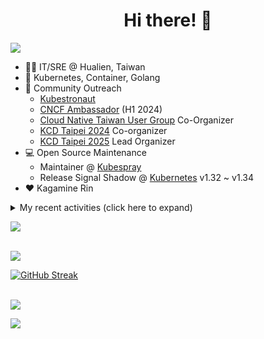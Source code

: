 <div align="center">
  <h1>Hi there! 👋</h1>
</div>

![](https://komarev.com/ghpvc/?username=tico88612&color=brightgreen&style=for-the-badge)

- 🧑‍💻 IT/SRE @ Hualien, Taiwan
- 🐳 Kubernetes, Container, Golang
- 🤝 Community Outreach
  - [Kubestronaut](https://www.cncf.io/training/kubestronaut/?p=chenghao-yang)
  - [CNCF Ambassador](https://www.cncf.io/people/ambassadors/?p=chenghao-yang) (H1 2024)
  - [Cloud Native Taiwan User Group](https://cloudnative.tw) Co-Organizer
  - [KCD Taipei 2024](https://kcd.taipei/2024) Co-organizer
  - [KCD Taipei 2025](https://kcd.taipei/2025) Lead Organizer
- 💻 Open Source Maintenance
  - Maintainer @ [Kubespray](https://kubespray.io/)
  - Release Signal Shadow @ [Kubernetes](https://kubernetes.io) v1.32 ~ v1.34
- ❤️ Kagamine Rin

<details>
  <summary>My recent activities (click here to expand)</summary>

  #### 👷 Check out what I'm currently working on
  
  - [kubernetes-sigs/kubespray](https://github.com/kubernetes-sigs/kubespray) - Deploy a Production Ready Kubernetes Cluster (1 day ago)
  - [kubernetes/kubernetes](https://github.com/kubernetes/kubernetes) - Production-Grade Container Scheduling and Management (5 days ago)
  - [bpg/terraform-provider-proxmox](https://github.com/bpg/terraform-provider-proxmox) - Terraform / OpenTofu Provider for Proxmox VE (1 week ago)
  - [cloud-native-taiwan/i.kcd.taipei](https://github.com/cloud-native-taiwan/i.kcd.taipei) - Shorten URL for KCD Taipei (2 weeks ago)
  - [tico88612/devstats-card](https://github.com/tico88612/devstats-card) - Your CNCF DevStats Card (1 month ago)
  - [kubernetes/org](https://github.com/kubernetes/org) - Meta configuration for Kubernetes Github Org (1 month ago)
  - [cloud-native-taiwan/Infra-Labs-Docs](https://github.com/cloud-native-taiwan/Infra-Labs-Docs) - Documentation for Cloud Native Taiwan Infra Labs (1 month ago)
  - [cilium/tetragon](https://github.com/cilium/tetragon) - eBPF-based Security Observability and Runtime Enforcement (1 month ago)
  - [kubernetes-sigs/cloud-provider-kind](https://github.com/kubernetes-sigs/cloud-provider-kind) - Cloud provider for KIND clusters (2 months ago)
  - [tico88612/kind-workshop](https://github.com/tico88612/kind-workshop) -  (3 months ago)

  #### 🌱 My latest projects
  
  - [tico88612/devstats-card](https://github.com/tico88612/devstats-card) - Your CNCF DevStats Card
  - [tico88612/kind-workshop](https://github.com/tico88612/kind-workshop) - 
  - [tico88612/blog-comments](https://github.com/tico88612/blog-comments) - 
  - [tico88612/get-real-ip](https://github.com/tico88612/get-real-ip) - 
  - [tico88612/podman-monitor-workshop](https://github.com/tico88612/podman-monitor-workshop) - 
  - [tico88612/cicd-hexo-blog-pages](https://github.com/tico88612/cicd-hexo-blog-pages) - 以 Hexo Blog 撰寫 CI/CD Pipeline 網頁
  - [tico88612/cicd-hexo-blog-template](https://github.com/tico88612/cicd-hexo-blog-template) - 以 Hexo Blog 撰寫 CI/CD Pipeline 模板
  - [tico88612/butter-toast-cup-2023](https://github.com/tico88612/butter-toast-cup-2023) - 奶油吐司杯 2023 分數計算機
  - [tico88612/cms-docker](https://github.com/tico88612/cms-docker) - Contest Management System v1.5.dev0 Docker Version
  - [tico88612/network-security-final](https://github.com/tico88612/network-security-final) - 

  #### 🔭 Latest releases I've contributed to
  
  - [kubernetes/kubernetes](https://github.com/kubernetes/kubernetes) ([v1.32.6](https://github.com/kubernetes/kubernetes/releases/tag/v1.32.6), 6 days ago) - Production-Grade Container Scheduling and Management
  - [bpg/terraform-provider-proxmox](https://github.com/bpg/terraform-provider-proxmox) ([v0.78.2](https://github.com/bpg/terraform-provider-proxmox/releases/tag/v0.78.2), 1 week ago) - Terraform / OpenTofu Provider for Proxmox VE
  - [HunterPie/localization](https://github.com/HunterPie/localization) ([v1.1.12](https://github.com/HunterPie/localization/releases/tag/v1.1.12), 1 month ago) - Localization repository for HunterPie&#39;s client
  - [cilium/tetragon](https://github.com/cilium/tetragon) ([v1.4.0](https://github.com/cilium/tetragon/releases/tag/v1.4.0), 3 months ago) - eBPF-based Security Observability and Runtime Enforcement
  - [kubernetes-sigs/cloud-provider-kind](https://github.com/kubernetes-sigs/cloud-provider-kind) ([v0.6.0](https://github.com/kubernetes-sigs/cloud-provider-kind/releases/tag/v0.6.0), 4 months ago) - Cloud provider for KIND clusters
  - [coredns/deployment](https://github.com/coredns/deployment) ([coredns-1.14.0](https://github.com/coredns/deployment/releases/tag/coredns-1.14.0), 4 years ago) - Scripts, utilities, and examples for deploying CoreDNS.

  #### 🔨 My recent Pull Requests
  
  - [[release-2.28] Patch versions updates](https://github.com/kubernetes-sigs/kubespray/pull/12330) on [kubernetes-sigs/kubespray](https://github.com/kubernetes-sigs/kubespray) (3 days ago)
  - [apimachinery/pkg/util/errors: deprecated MessageCountMap](https://github.com/kubernetes/kubernetes/pull/132376) on [kubernetes/kubernetes](https://github.com/kubernetes/kubernetes) (6 days ago)
  - [Bump: external snapshot CRD v0.15.0](https://github.com/kubernetes-sigs/kubespray/pull/12308) on [kubernetes-sigs/kubespray](https://github.com/kubernetes-sigs/kubespray) (1 week ago)
  - [Cleanup: kubeadm-config v1beta4 extra args defined conditions](https://github.com/kubernetes-sigs/kubespray/pull/12307) on [kubernetes-sigs/kubespray](https://github.com/kubernetes-sigs/kubespray) (1 week ago)
  - [CI: replace kaniko with buildkit](https://github.com/kubernetes-sigs/kubespray/pull/12305) on [kubernetes-sigs/kubespray](https://github.com/kubernetes-sigs/kubespray) (1 week ago)
  - [Cleanup: Ubuntu 20.04 tests](https://github.com/kubernetes-sigs/kubespray/pull/12301) on [kubernetes-sigs/kubespray](https://github.com/kubernetes-sigs/kubespray) (1 week ago)
  - [fix(docs): firewall security group typo `enabled`](https://github.com/bpg/terraform-provider-proxmox/pull/1994) on [bpg/terraform-provider-proxmox](https://github.com/bpg/terraform-provider-proxmox) (1 week ago)
  - [Replace Terraform with OpenTofu](https://github.com/kubernetes-sigs/kubespray/pull/12291) on [kubernetes-sigs/kubespray](https://github.com/kubernetes-sigs/kubespray) (2 weeks ago)
  - [[release-2.28] Bump galaxy.yml version](https://github.com/kubernetes-sigs/kubespray/pull/12290) on [kubernetes-sigs/kubespray](https://github.com/kubernetes-sigs/kubespray) (2 weeks ago)
  - [Add myself (tico88612) as approver](https://github.com/kubernetes-sigs/kubespray/pull/12281) on [kubernetes-sigs/kubespray](https://github.com/kubernetes-sigs/kubespray) (2 weeks ago)

  #### ⭐ Recent Stars
  
  - [apple/containerization](https://github.com/apple/containerization) - Containerization is a Swift package for running Linux containers on macOS. (2 weeks ago)
  - [apple/container](https://github.com/apple/container) - A tool for creating and running Linux containers using lightweight virtual machines on a Mac. It&#39;s written in Swift, and optimized for Apple silicon.  (2 weeks ago)
  - [opentofu/opentofu](https://github.com/opentofu/opentofu) - OpenTofu lets you declaratively manage your cloud infrastructure. (2 weeks ago)
  - [nunocoracao/blowfish](https://github.com/nunocoracao/blowfish) - Personal Website &amp; Blog Theme for Hugo (2 months ago)
  - [srl-labs/containerlab](https://github.com/srl-labs/containerlab) - container-based networking labs (2 months ago)
  - [microsoft/typescript-go](https://github.com/microsoft/typescript-go) - Staging repo for development of native port of TypeScript (3 months ago)
  - [riccardoperra/codeimage](https://github.com/riccardoperra/codeimage) - A tool to beautify your code screenshots. Built with SolidJS and Fastify. (4 months ago)
  - [inspektor-gadget/inspektor-gadget](https://github.com/inspektor-gadget/inspektor-gadget) - Inspektor Gadget is a set of tools and framework for data collection and system inspection on Kubernetes clusters and Linux hosts using eBPF (7 months ago)
  - [charmbracelet/vhs](https://github.com/charmbracelet/vhs) - Your CLI home video recorder 📼 (7 months ago)
  - [knabben/stalker](https://github.com/knabben/stalker) - Stalk and Hunt Flake Testgrid Jobs  (8 months ago)

  #### 👯 Check out some of my recent followers
  
  - [EricccTaiwan](https://github.com/EricccTaiwan)
  - [kuboqu](https://github.com/kuboqu)
  - [rileychh](https://github.com/rileychh)
  - [tonve](https://github.com/tonve)
  - [rohithadassanayake](https://github.com/rohithadassanayake)
</details>

<a href="https://github.com/tico88612/devstats-card"><img src="https://devstats.me/?username=tico88612&t=1" /></a>

<br>

<img src="https://github-readme-stats.vercel.app/api?username=tico88612&hide_title=true&count_private=true&show_icons=true" />

<br>

<a href="https://git.io/streak-stats"><img src="https://streak-stats.demolab.com?user=tico88612&theme=one-dark-pro" alt="GitHub Streak" /></a>

<br>

<img src="https://github-profile-trophy.vercel.app/?username=tico88612&theme=flat&no-frame=true&theme=onedark&margin-w=15&column=4" />


![](https://hit.yhype.me/github/profile?user_id=17496418)
